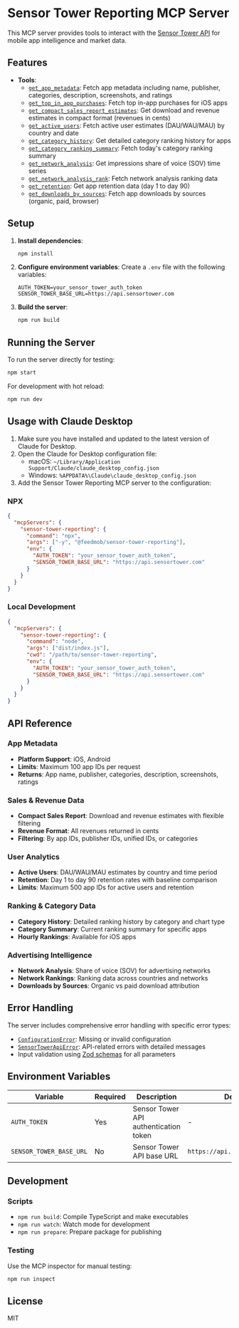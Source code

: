 # Sensor Tower Reporting MCP Server

This MCP server provides tools to interact with the [Sensor Tower API](https://sensortower.com/api) for mobile app intelligence and market data.

## Features

- **Tools**:
  - [`get_app_metadata`](src/index.ts:929): Fetch app metadata including name, publisher, categories, description, screenshots, and ratings
  - [`get_top_in_app_purchases`](src/index.ts:981): Fetch top in-app purchases for iOS apps
  - [`get_compact_sales_report_estimates`](src/index.ts:1030): Get download and revenue estimates in compact format (revenues in cents)
  - [`get_active_users`](src/index.ts:1119): Fetch active user estimates (DAU/WAU/MAU) by country and date
  - [`get_category_history`](src/index.ts:1194): Get detailed category ranking history for apps
  - [`get_category_ranking_summary`](src/index.ts:1274): Fetch today's category ranking summary
  - [`get_network_analysis`](src/index.ts:1329): Get impressions share of voice (SOV) time series
  - [`get_network_analysis_rank`](src/index.ts:1405): Fetch network analysis ranking data
  - [`get_retention`](src/index.ts:1481): Get app retention data (day 1 to day 90)
  - [`get_downloads_by_sources`](src/index.ts:1551): Fetch app downloads by sources (organic, paid, browser)

## Setup

1. **Install dependencies**:
   ```bash
   npm install
   ```

2. **Configure environment variables**:
   Create a `.env` file with the following variables:
   ```env
   AUTH_TOKEN=your_sensor_tower_auth_token
   SENSOR_TOWER_BASE_URL=https://api.sensortower.com
   ```

3. **Build the server**:
   ```bash
   npm run build
   ```

## Running the Server

To run the server directly for testing:

```bash
npm start
```

For development with hot reload:

```bash
npm run dev
```

## Usage with Claude Desktop

1. Make sure you have installed and updated to the latest version of Claude for Desktop.
2. Open the Claude for Desktop configuration file:
   - macOS: `~/Library/Application Support/Claude/claude_desktop_config.json`
   - Windows: `%APPDATA%\Claude\claude_desktop_config.json`
3. Add the Sensor Tower Reporting MCP server to the configuration:

### NPX

```json
{
  "mcpServers": {
    "sensor-tower-reporting": {
      "command": "npx",
      "args": ["-y", "@feedmob/sensor-tower-reporting"],
      "env": {
        "AUTH_TOKEN": "your_sensor_tower_auth_token",
        "SENSOR_TOWER_BASE_URL": "https://api.sensortower.com"
      }
    }
  }
}
```

### Local Development

```json
{
  "mcpServers": {
    "sensor-tower-reporting": {
      "command": "node",
      "args": ["dist/index.js"],
      "cwd": "/path/to/sensor-tower-reporting",
      "env": {
        "AUTH_TOKEN": "your_sensor_tower_auth_token",
        "SENSOR_TOWER_BASE_URL": "https://api.sensortower.com"
      }
    }
  }
}
```

## API Reference

### App Metadata
- **Platform Support**: iOS, Android
- **Limits**: Maximum 100 app IDs per request
- **Returns**: App name, publisher, categories, description, screenshots, ratings

### Sales & Revenue Data
- **Compact Sales Report**: Download and revenue estimates with flexible filtering
- **Revenue Format**: All revenues returned in cents
- **Filtering**: By app IDs, publisher IDs, unified IDs, or categories

### User Analytics
- **Active Users**: DAU/WAU/MAU estimates by country and time period
- **Retention**: Day 1 to day 90 retention rates with baseline comparison
- **Limits**: Maximum 500 app IDs for active users and retention

### Ranking & Category Data
- **Category History**: Detailed ranking history by category and chart type
- **Category Summary**: Current ranking summary for specific apps
- **Hourly Rankings**: Available for iOS apps

### Advertising Intelligence
- **Network Analysis**: Share of voice (SOV) for advertising networks
- **Network Rankings**: Ranking data across countries and networks
- **Downloads by Sources**: Organic vs paid download attribution

## Error Handling

The server includes comprehensive error handling with specific error types:
- [`ConfigurationError`](src/index.ts:36): Missing or invalid configuration
- [`SensorTowerApiError`](src/index.ts:29): API-related errors with detailed messages
- Input validation using [Zod schemas](src/index.ts:836) for all parameters

## Environment Variables

| Variable | Required | Description | Default |
|----------|----------|-------------|---------|
| `AUTH_TOKEN` | Yes | Sensor Tower API authentication token | - |
| `SENSOR_TOWER_BASE_URL` | No | Sensor Tower API base URL | `https://api.sensortower.com` |

## Development

### Scripts
- `npm run build`: Compile TypeScript and make executables
- `npm run watch`: Watch mode for development
- `npm run prepare`: Prepare package for publishing

### Testing
Use the MCP inspector for manual testing:
```bash
npm run inspect
```

## License

MIT